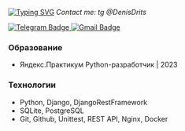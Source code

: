 [![Typing SVG](https://readme-typing-svg.herokuapp.com?color=%2336BCF7&lines=I'm+Denis.+Study+and+like+Python)](https://git.io/typing-svg)
_Contact me: tg @DenisDrits_
<div id="badges">
  <a href="https://t.me/DenisDrits">
    <img src="https://img.shields.io/badge/Telegram-blue?style=social&logo=telegram&logoColor=blue" alt="Telegram Badge"/>
  </a>
  <a href="mailto:denisdric@gmail.com">
    <img src="https://img.shields.io/badge/Gmail-critical?style=social&logo=gmail&logoColor=critical" alt="Gmail Badge"/>
  </a>
</div>

### Образование
- Яндекс.Практикум Python-разработчик | 2023

### Технологии
- Python, Django, DjangoRestFramework
- SQLite, PostgreSQL
- Git, Github, Unittest, REST API, Nginx, Docker
